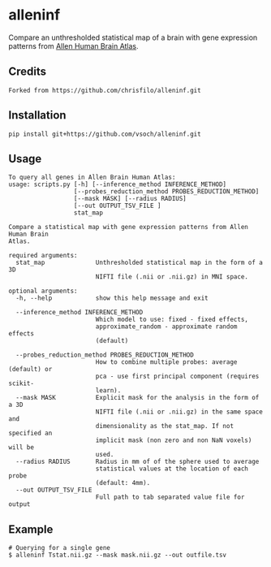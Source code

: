 alleninf
========

Compare an unthresholded statistical map of a brain with gene expression patterns from [Allen Human Brain Atlas](http://human.brain-map.org/).

Credits
------------

    Forked from https://github.com/chrisfilo/alleninf.git


Installation
------------

    pip install git+https://github.com/vsoch/alleninf.git

Usage
-----

	To query all genes in Allen Brain Human Atlas:
	usage: scripts.py [-h] [--inference_method INFERENCE_METHOD]
	                  [--probes_reduction_method PROBES_REDUCTION_METHOD]
	                  [--mask MASK] [--radius RADIUS]
	                  [--out OUTPUT_TSV_FILE ]
	                  stat_map
	
	Compare a statistical map with gene expression patterns from Allen Human Brain
	Atlas.
	
	required arguments:
	  stat_map              Unthresholded statistical map in the form of a 3D
	                        NIFTI file (.nii or .nii.gz) in MNI space.
	
	optional arguments:
	  -h, --help            show this help message and exit

	  --inference_method INFERENCE_METHOD
	                        Which model to use: fixed - fixed effects,
	                        approximate_random - approximate random effects
	                        (default)

	  --probes_reduction_method PROBES_REDUCTION_METHOD
	                        How to combine multiple probes: average (default) or
	                        pca - use first principal component (requires scikit-
	                        learn).
	  --mask MASK           Explicit mask for the analysis in the form of a 3D
	                        NIFTI file (.nii or .nii.gz) in the same space and
	                        dimensionality as the stat_map. If not specified an
	                        implicit mask (non zero and non NaN voxels) will be
	                        used.
	  --radius RADIUS       Radius in mm of of the sphere used to average
	                        statistical values at the location of each probe
	                        (default: 4mm).
	  --out OUTPUT_TSV_FILE
	                        Full path to tab separated value file for output


Example
-------

    # Querying for a single gene
    $ alleninf Tstat.nii.gz --mask mask.nii.gz --out outfile.tsv

